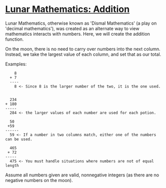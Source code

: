 # [Lunar Mathematics: Addition](https://www.codewars.com/kata/lunar-mathematics-addition "https://www.codewars.com/kata/5c4b5f06b1fd9b3fec8cb03e")

Lunar Mathematics, otherwise known as 'Dismal Mathematics' (a play on 'decimal mathematics'), was created as an alternate way to view mathematics interacts with numbers. Here, we will create the addition function.

On the moon, there is no need to carry over numbers into the next column. Instead, we take the largest value of each column, and set that as our total.

Examples:

        8
      + 7
      ----
        8 <- Since 8 is the larger number of the two, it is the one used.
        

      234
    + 180
    -----
      284 <- the larger values of each number are used for each potion.
      
      50
     +59
    ------
      59 <- If a number in two columns match, either one of the numbers can be used.
      
      465
     + 72
    -----
      475 <- You must handle situations where numbers are not of equal length

Assume all numbers given are valid, nonnegative integers (as there are no negative numbers on the moon). 
